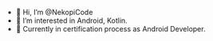 - 👋 Hi, I’m @NekopiCode
- 👀 I’m interested in Android, Kotlin.
- 🌱 Currently in certification process as Android Developer.

<!---
NekopiCode/NekopiCode is a ✨ special ✨ repository because its `README.md` (this file) appears on your GitHub profile.
You can click the Preview link to take a look at your changes.
--->
